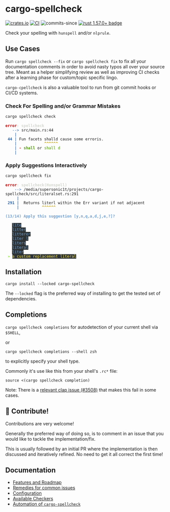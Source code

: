 # cargo-spellcheck

[![crates.io](https://img.shields.io/crates/v/cargo_spellcheck.svg)](https://crates.io/crates/cargo-spellcheck)
[![CI](https://ci.spearow.io/api/v1/teams/main/pipelines/cargo-spellcheck/jobs/master-validate/badge)](https://ci.spearow.io/teams/main/pipelines/cargo-spellcheck/jobs/master-validate)
![commits-since](https://img.shields.io/github/commits-since/drahnr/cargo-spellcheck/latest.svg)
[![rust 1.57.0+ badge](https://img.shields.io/badge/rust-1.57.0+-93450a.svg)](https://blog.rust-lang.org/2021/12/02/Rust-1.57.0.html)

Check your spelling with `hunspell` and/or `nlprule`.

## Use Cases

Run `cargo spellcheck --fix` or `cargo spellcheck fix` to fix all your
documentation comments in order to avoid nasty typos all over your source tree.
Meant as a helper simplifying review as well as improving CI checks after a
learning phase for custom/topic specific lingo.

`cargo-cpellcheck` is also a valuable tool to run from git commit hooks or CI/CD
systems.

### Check For Spelling and/or Grammar Mistakes

```zsh
cargo spellcheck check
```

<pre><code><span style="color:#CC0000"><b>error</b></span><span style="color:#D3D7CF"><b>: spellcheck</b></span>
<span style="color:#3465A4">   --&gt;</span> src/main.rs:44
<span style="color:#3465A4"><b>    |</b></span>
<span style="color:#3465A4"><b> 44 |</b></span> Fun facets shalld cause some erroris.
<span style="color:#3465A4"><b>    |</b></span><span style="color:#C4A000"><b>            ^^^^^^</b></span>
<span style="color:#3465A4"><b>    |</b></span><span style="color:#CC0000"><b> - </b></span><span style="color:#4E9A06"><b>shall</b></span> or <span style="color:#4E9A06">shall d</span>
<span style="color:#3465A4"><b>    |</b></span></code></pre>

### Apply Suggestions Interactively

```zsh
cargo spellcheck fix
```

<pre><code><span style="color:#CC0000"><b>error</b></span><span style="color:#D3D7CF"><b>: spellcheck(Hunspell)</b></span>
<span style="color:#3465A4">    --&gt;</span> /media/supersonic1t/projects/cargo-spellcheck/src/literalset.rs:291
<span style="color:#3465A4"><b>     |</b></span>
<span style="color:#3465A4"><b> 291 |</b></span>  Returns literl within the Err variant if not adjacent
<span style="color:#3465A4"><b>     |</b></span><span style="color:#C4A000"><b>          ^^^^^^</b></span>

<span style="color:#729FCF"><b>(13/14) Apply this suggestion [y,n,q,a,d,j,e,?]?</b></span>

   <span style="background-color:#2E3436;color:#729FCF;">lite</span>
   <span style="background-color:#2E3436;color:#729FCF;">litter</span>
   <span style="background-color:#2E3436;color:#729FCF;">litterer</span>
   <span style="background-color:#2E3436;color:#729FCF;">liter l</span>
   <span style="background-color:#2E3436;color:#729FCF;">liters</span>
   <span style="background-color:#2E3436;color:#729FCF;">literal</span>
   <span style="background-color:#2E3436;color:#729FCF;">liter</span>
 <span style="color:#8AE234"><b>»</b></span> <span style="background-color:#2E3436;color:#FCE94F">a custom replacement literal</span></code></pre>

## Installation

`cargo install --locked cargo-spellcheck`

The `--locked` flag is the preferred way of installing to get the tested set of
dependencies.

## Completions

`cargo spellcheck completions` for autodetection of your current shell via
`$SHELL`,

 or

`cargo spellcheck completions --shell zsh`

to explicitly specify your shell type.

Commonly it's use like this from your shell's `.rc*` file:

`source <(cargo spellcheck completion)`

Note: There is a [relevant clap issue
(#3508)](https://github.com/clap-rs/clap/issues/3508) that makes this fail in
some cases.

## 🎈 Contribute!

Contributions are very welcome!

Generally the preferred way of doing so, is to comment in an issue that you
would like to tackle the implementation/fix.

This is usually followed by an initial PR where the implementation is then
discussed and iteratively refined. No need to get it all correct
the first time!

## Documentation

- [Features and Roadmap](docs/features.md)
- [Remedies for common issues](docs/remedy.md)
- [Configuration](docs/configuration.md)
- [Available Checkers](docs/checkers.md)
- [Automation of `cargo-spellcheck`](docs/automation.md)
